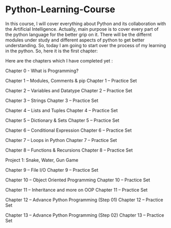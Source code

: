 # Python-Learning-Course
In this course, I will cover everything about Python and its collaboration with the Artificial Intelligence.
Actually, main purpose is to cover every part of the python language for the better grip on it.
There will be the differnt modules under study and different aspects of python to get better understanding.
So, today I am going to start over the process of my learning in the python.
So, here it is the first chapter:

Here are the chapters which I have completed yet :

Chapter 0 - What is Programming?

Chapter 1 – Modules, Comments & pip
Chapter 1 – Practice Set

Chapter 2 – Variables and Datatype
Chapter 2 – Practice Set

Chapter 3 – Strings
Chapter 3 – Practice Set

Chapter 4 – Lists and Tuples
Chapter 4 – Practice Set

Chapter 5 – Dictionary & Sets
Chapter 5 – Practice Set

Chapter 6 – Conditional Expression
Chapter 6 – Practice Set

Chapter 7 – Loops in Python
Chapter 7 – Practice Set

Chapter 8 – Functions & Recursions
Chapter 8 – Practice Set

Project 1: Snake, Water, Gun Game

Chapter 9 – File I/O
Chapter 9 – Practice Set

Chapter 10 – Object Oriented Programming
Chapter 10 – Practice Set

Chapter 11 – Inheritance and more on OOP
Chapter 11 – Practice Set

Chapter 12 – Advance Python Programming (Step 01)
Chapter 12 – Practice Set

Chapter 13 – Advance Python Programming (Step 02)
Chapter 13 – Practice Set